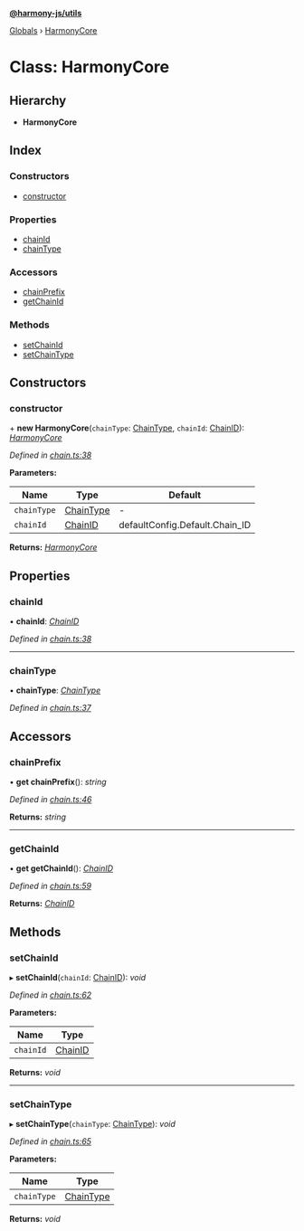 **[@harmony-js/utils](../README.md)**

[Globals](../README.md) › [HarmonyCore](harmonycore.md)

# Class: HarmonyCore

## Hierarchy

* **HarmonyCore**

## Index

### Constructors

* [constructor](harmonycore.md#constructor)

### Properties

* [chainId](harmonycore.md#chainid)
* [chainType](harmonycore.md#chaintype)

### Accessors

* [chainPrefix](harmonycore.md#chainprefix)
* [getChainId](harmonycore.md#getchainid)

### Methods

* [setChainId](harmonycore.md#setchainid)
* [setChainType](harmonycore.md#setchaintype)

## Constructors

###  constructor

\+ **new HarmonyCore**(`chainType`: [ChainType](../enums/chaintype.md), `chainId`: [ChainID](../enums/chainid.md)): *[HarmonyCore](harmonycore.md)*

*Defined in [chain.ts:38](https://github.com/FireStack-Lab/Harmony-sdk-core/blob/517232c/packages/harmony-utils/src/chain.ts#L38)*

**Parameters:**

Name | Type | Default |
------ | ------ | ------ |
`chainType` | [ChainType](../enums/chaintype.md) | - |
`chainId` | [ChainID](../enums/chainid.md) |  defaultConfig.Default.Chain_ID |

**Returns:** *[HarmonyCore](harmonycore.md)*

## Properties

###  chainId

• **chainId**: *[ChainID](../enums/chainid.md)*

*Defined in [chain.ts:38](https://github.com/FireStack-Lab/Harmony-sdk-core/blob/517232c/packages/harmony-utils/src/chain.ts#L38)*

___

###  chainType

• **chainType**: *[ChainType](../enums/chaintype.md)*

*Defined in [chain.ts:37](https://github.com/FireStack-Lab/Harmony-sdk-core/blob/517232c/packages/harmony-utils/src/chain.ts#L37)*

## Accessors

###  chainPrefix

• **get chainPrefix**(): *string*

*Defined in [chain.ts:46](https://github.com/FireStack-Lab/Harmony-sdk-core/blob/517232c/packages/harmony-utils/src/chain.ts#L46)*

**Returns:** *string*

___

###  getChainId

• **get getChainId**(): *[ChainID](../enums/chainid.md)*

*Defined in [chain.ts:59](https://github.com/FireStack-Lab/Harmony-sdk-core/blob/517232c/packages/harmony-utils/src/chain.ts#L59)*

**Returns:** *[ChainID](../enums/chainid.md)*

## Methods

###  setChainId

▸ **setChainId**(`chainId`: [ChainID](../enums/chainid.md)): *void*

*Defined in [chain.ts:62](https://github.com/FireStack-Lab/Harmony-sdk-core/blob/517232c/packages/harmony-utils/src/chain.ts#L62)*

**Parameters:**

Name | Type |
------ | ------ |
`chainId` | [ChainID](../enums/chainid.md) |

**Returns:** *void*

___

###  setChainType

▸ **setChainType**(`chainType`: [ChainType](../enums/chaintype.md)): *void*

*Defined in [chain.ts:65](https://github.com/FireStack-Lab/Harmony-sdk-core/blob/517232c/packages/harmony-utils/src/chain.ts#L65)*

**Parameters:**

Name | Type |
------ | ------ |
`chainType` | [ChainType](../enums/chaintype.md) |

**Returns:** *void*